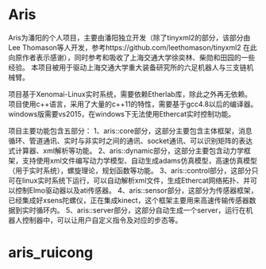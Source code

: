 # Aris
Aris为潘阳的个人项目，主要由潘阳独立开发（除了tinyxml2的部分，该部分由Lee Thomason等人开发，参考https://github.com/leethomason/tinyxml2 在此向原作者表示感谢），同时参考和吸收了上海交通大学徐奕林、柴勋和田园的一些经验。
本项目被用于驱动上海交通大学重大装备研究所的六足机器人与三支链机械臂。

项目基于Xenomai-Linux实时系统，需要依赖Etherlab库，除此之外再无依赖。
项目使用c++语言，采用了大量的c++11的特性，需要基于gcc4.8以后的编译器。windows版需要vs2015，在windows下无法使用Ethercat实时控制功能。

项目主要功能包含五部分：
1、aris::core部分，这部分主要包含主体框架，消息循环、管道通讯、实时与非实时之间的通讯、socket通讯、可以识别矩阵的表达式计算器、xml解析等功能。
2、aris::dynamic部分，这部分主要包含动力学框架，支持使用xml文件编写动力学模型、自动生成adams仿真模型，高速仿真模型（用于实时系统），螺旋理论，规划函数等功能。
3、aris::control部分，这部分只可在linux实时系统下运行，可以自动解析xml文件，生成Ethercat网络拓扑、并可以控制Elmo驱动器以及ati传感器。
4、aris::sensor部分，这部分为传感器框架，已经集成好xsens陀螺仪，正在集成kinect，这个框架主要用来高速传输传感器数据到实时循环内。
5、aris::server部分，这部分自动生成一个server，运行在机器人控制器中，可以让用户自定义指令及对应的步态等。
# aris_ruicong

